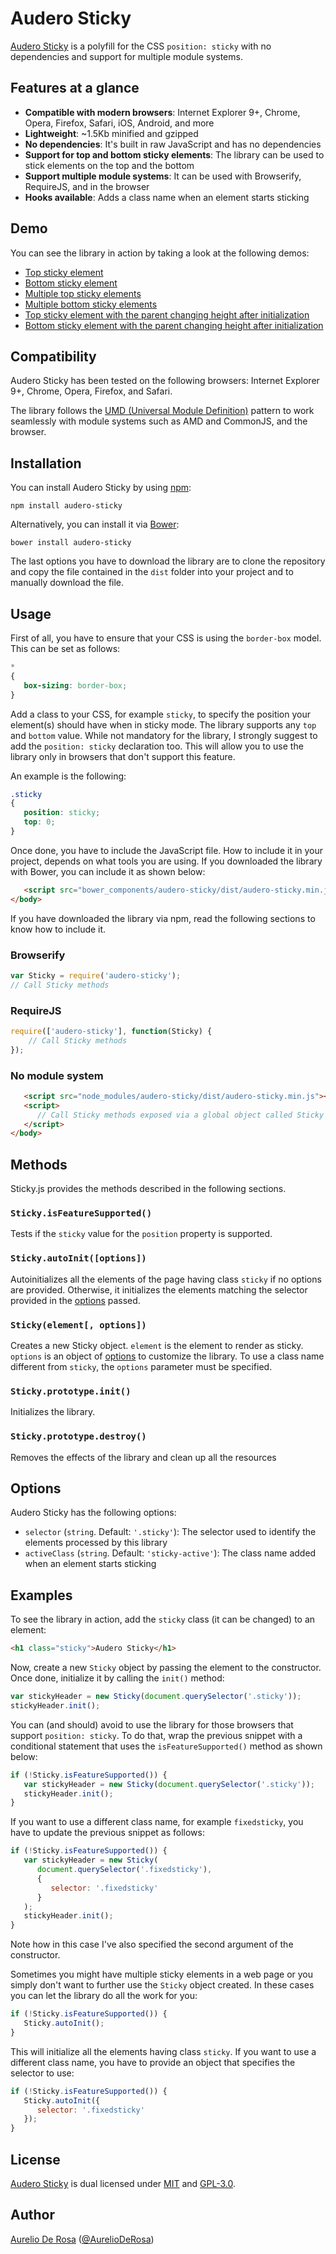 # Audero Sticky

[Audero Sticky](https://github.com/AurelioDeRosa/audero-sticky) is a polyfill for the CSS `position: sticky` with no 
dependencies and support for multiple module systems.

## Features at a glance

- **Compatible with modern browsers**: Internet Explorer 9+, Chrome, Opera, Firefox, Safari, iOS, Android, and more
- **Lightweight**: ~1.5Kb minified and gzipped
- **No dependencies**: It's built in raw JavaScript and has no dependencies
- **Support for top and bottom sticky elements**: The library can be used to stick elements on the top and the bottom
- **Support multiple module systems**: It can be used with Browserify, RequireJS, and in the browser
- **Hooks available**: Adds a class name when an element starts sticking

## Demo

You can see the library in action by taking a look at the following demos:

* [Top sticky element](http://htmlpreview.github.io/?https://github.com/AurelioDeRosa/audero-sticky/blob/master/demo/top-sticky-element.html)
* [Bottom sticky element](http://htmlpreview.github.io/?https://github.com/AurelioDeRosa/audero-sticky/blob/master/demo/bottom-sticky-element.html)
* [Multiple top sticky elements](http://htmlpreview.github.io/?https://github.com/AurelioDeRosa/audero-sticky/blob/master/demo/top-multiple-sticky-elements.html)
* [Multiple bottom sticky elements](http://htmlpreview.github.io/?https://github.com/AurelioDeRosa/audero-sticky/blob/master/demo/bottom-multiple-sticky-elements.html)
* [Top sticky element with the parent changing height after initialization](http://htmlpreview.github.io/?https://github.com/AurelioDeRosa/audero-sticky/blob/master/demo/top-sticky-element-parent-dynamic-height.html)
* [Bottom sticky element with the parent changing height after initialization](http://htmlpreview.github.io/?https://github.com/AurelioDeRosa/audero-sticky/blob/master/demo/bottom-sticky-element-parent-dynamic-height.html)

## Compatibility

Audero Sticky has been tested on the following browsers: Internet Explorer 9+, Chrome, Opera, Firefox, and Safari.

The library follows the [UMD (Universal Module Definition)](https://github.com/umdjs/umd) pattern to work
seamlessly with module systems such as AMD and CommonJS, and the browser.

## Installation

You can install Audero Sticky by using [npm](https://www.npmjs.com):

```
npm install audero-sticky
```

Alternatively, you can install it via [Bower](http://bower.io):

```
bower install audero-sticky
```

The last options you have to download the library are to clone the repository and copy the file contained in the 
`dist` folder into your project and to manually download the file.

## Usage

First of all, you have to ensure that your CSS is using the `border-box` model. This can be set as follows:

```css
*
{
   box-sizing: border-box;
}
```

Add a class to your CSS, for example `sticky`, to specify the position your element(s) should have when in sticky 
mode. The library supports any `top` and `bottom` value. While not mandatory for the library, I strongly suggest to
add the `position: sticky` declaration too. This will allow you to use the library only in browsers that don't 
support this feature.

An example is the following:
 
```css
.sticky
{
   position: sticky;
   top: 0;
}
```

Once done, you have to include the JavaScript file. How to include it in your project, depends on what tools 
you are using. If you downloaded the library with Bower, you can include it as shown below:
                                    
```html
   <script src="bower_components/audero-sticky/dist/audero-sticky.min.js"></script>
</body>
```

If you have downloaded the library via npm, read the following sections to know how to include it.

### Browserify

```js
var Sticky = require('audero-sticky');
// Call Sticky methods
```

### RequireJS

```js
require(['audero-sticky'], function(Sticky) {
	// Call Sticky methods
});
```

### No module system

```html
   <script src="node_modules/audero-sticky/dist/audero-sticky.min.js"></script>
   <script>
      // Call Sticky methods exposed via a global object called Sticky
   </script>
</body>
```

## Methods

Sticky.js provides the methods described in the following sections.

### `Sticky.isFeatureSupported()`

Tests if the `sticky` value for the `position` property is supported.

### `Sticky.autoInit([options])`

Autoinitializes all the elements of the page having class `sticky` if no options are provided. Otherwise, it 
initializes the elements matching the selector provided in the [options](#Options) passed.

### `Sticky(element[, options])`

Creates a new Sticky object. `element` is the element to render as sticky. `options` is an object of [options](#Options)
to customize the library. To use a class name different from `sticky`, the `options` parameter must be specified.

### `Sticky.prototype.init()`

Initializes the library.

### `Sticky.prototype.destroy()`

Removes the effects of the library and clean up all the resources

## Options

Audero Sticky has the following options:

* `selector` (`string`. Default: `'.sticky'`): The selector used to identify the elements processed by this library
* `activeClass` (`string`. Default: `'sticky-active'`): The class name added when an element starts sticking

## Examples

To see the library in action, add the `sticky` class (it can be changed) to an element:

```html
<h1 class="sticky">Audero Sticky</h1>
```

Now, create a new `Sticky` object by passing the element to the constructor. Once done, initialize it by calling the
`init()` method:

```js
var stickyHeader = new Sticky(document.querySelector('.sticky'));
stickyHeader.init();
```

You can (and should) avoid to use the library for those browsers that support `position: sticky`. To do that, wrap the 
previous snippet with a conditional statement that uses the `isFeatureSupported()` method as shown below:

```js
if (!Sticky.isFeatureSupported()) {
   var stickyHeader = new Sticky(document.querySelector('.sticky'));
   stickyHeader.init();
}
```

If you want to use a different class name, for example `fixedsticky`, you have to update the previous snippet as 
follows:

```js
if (!Sticky.isFeatureSupported()) {
   var stickyHeader = new Sticky(
      document.querySelector('.fixedsticky'),
      {
         selector: '.fixedsticky'
      }
   );
   stickyHeader.init();
}
```

Note how in this case I've also specified the second argument of the constructor.

Sometimes you might have multiple sticky elements in a web page or you simply don't want to further use the `Sticky`
object created. In these cases you can let the library do all the work for you:

```js
if (!Sticky.isFeatureSupported()) {
   Sticky.autoInit();
}
```

This will initialize all the elements having class `sticky`. If you want to use a different class name, you have to 
provide an object that specifies the selector to use:

```js
if (!Sticky.isFeatureSupported()) {
   Sticky.autoInit({
      selector: '.fixedsticky'
   });
}
```

## License

[Audero Sticky](https://github.com/AurelioDeRosa/audero-sticky) is dual licensed under
[MIT](http://www.opensource.org/licenses/MIT) and [GPL-3.0](http://opensource.org/licenses/GPL-3.0).

## Author

[Aurelio De Rosa](http://www.audero.it) ([@AurelioDeRosa](https://twitter.com/AurelioDeRosa))